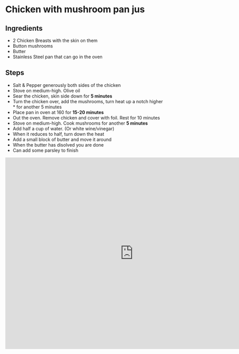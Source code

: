 # Chicken with mushroom pan jus

## Ingredients
* 2 Chicken Breasts with the skin on them  
* Button mushrooms  
* Butter  
* Stainless Steel pan that can go in the oven  

## Steps
* Salt & Pepper generously both sides of the chicken  
* Stove on medium-high. Olive oil  
* Sear the chicken, skin side down for **5 minutes**  
* Turn the chicken over, add the mushrooms, turn heat up a notch higher  * for another 5 minutes  
* Place pan in oven at 160 for **15-20 minutes**  
* Out the oven. Remove chicken and cover with foil. Rest for 10 minutes  
* Stove on medium-high. Cook mushrooms for another **5 minutes**  
* Add half a cup of water. (Or white wine/vinegar)  
* When it reduces to half, turn down the heat  
* Add a small block of butter and move it around  
* When the butter has disolved you are done  
* Can add some parsley to finish  


<iframe width="800" height="600" src="http://www.youtube.com/embed/K_iS5O88ISk" frameborder="0" allowfullscreen></iframe>  
